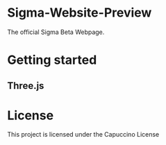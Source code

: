 # Sigma-Website-Preview
The official Sigma Beta Webpage. 

# Getting started
## Three.js

# License
This project is licensed under the Capuccino License
